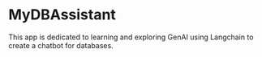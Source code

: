 # MyDBAssistant

This app is dedicated to learning and exploring GenAI using Langchain to create a chatbot for databases.